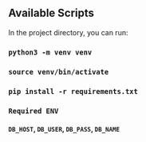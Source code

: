 ## Available Scripts

In the project directory, you can run:

### `python3 -m venv venv`

### `source venv/bin/activate`

### `pip install -r requirements.txt`

### `Required ENV` 

#### `DB_HOST`, `DB_USER`, `DB_PASS`, `DB_NAME`
